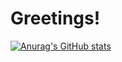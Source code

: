 # Greetings!

[![Anurag's GitHub stats](https://github-readme-stats.vercel.app/api?username=pouyasonej)](https://github.com/pouyasonej/github-readme-stats)
